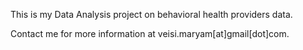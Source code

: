This is my Data Analysis project on behavioral health providers data.

Contact me for more information at veisi.maryam[at]gmail[dot]com.
